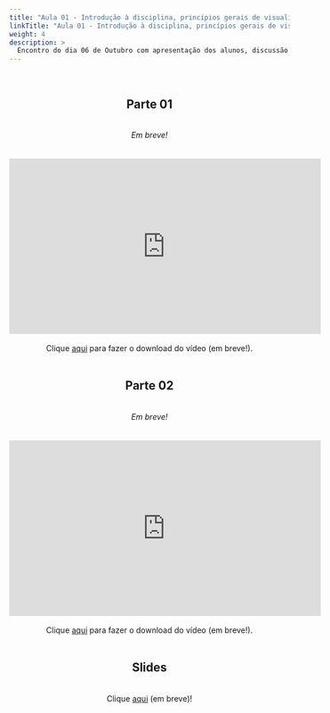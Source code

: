 ```yaml
---
title: "Aula 01 - Introdução à disciplina, princípios gerais de visualização de dados"
linkTitle: "Aula 01 - Introdução à disciplina, princípios gerais de visualização de dados"
weight: 4
description: >
  Encontro do dia 06 de Outubro com apresentação dos alunos, discussão sobre andamento da disciplina, princípios gerais de visualização de dados e uso de softwares. Boas práticas em visualização de dados e princípios de reprodutibilidade.
---
```


<br>
<div align="center">
<h2>Parte 01</h2>
<br>
<i>Em breve!</i>
<br><br><br>
<iframe width="560" height="315" src="https://www.youtube.com/embed/" frameborder="0" allow="accelerometer; autoplay; clipboard-write; encrypted-media; gyroscope; picture-in-picture" allowfullscreen></iframe>
<br><br>
Clique <a href="https://photos.app.goo.gl/">aqui</a> para fazer o download do vídeo (em breve!).
<br><br>

<h2>Parte 02</h2>
<br>
<i>Em breve!</i>
<br><br><br>
<iframe width="560" height="315" src="https://www.youtube.com/embed/" frameborder="0" allow="accelerometer; autoplay; clipboard-write; encrypted-media; gyroscope; picture-in-picture" allowfullscreen></iframe>
<br><br>
Clique <a href="https://photos.app.goo.gl/">aqui</a> para fazer o download do vídeo (em breve!).
<br><br>

<h2>Slides</h2>
<br>
Clique <a href="...">aqui</a> (em breve)!
</div>
